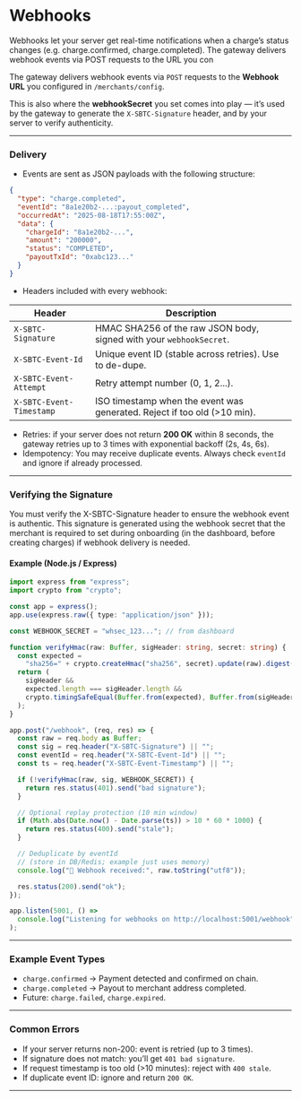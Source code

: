 # Webhooks

Webhooks let your server get real-time notifications when a charge’s status
changes (e.g. charge.confirmed, charge.completed). The gateway delivers
webhook events via POST requests to the URL you con

The gateway delivers webhook events via `POST` requests to the **Webhook URL** you configured in `/merchants/config`.

This is also where the **webhookSecret** you set comes into play — it’s used by the gateway to generate the `X-SBTC-Signature` header, and by your server to verify authenticity.

---

### Delivery

- Events are sent as JSON payloads with the following structure:

```json
{
  "type": "charge.completed",
  "eventId": "8a1e20b2-...:payout_completed",
  "occurredAt": "2025-08-18T17:55:00Z",
  "data": {
    "chargeId": "8a1e20b2-...",
    "amount": "200000",
    "status": "COMPLETED",
    "payoutTxId": "0xabc123..."
  }
}
```

- Headers included with every webhook:

| Header                   | Description                                                              |
| ------------------------ | ------------------------------------------------------------------------ |
| `X-SBTC-Signature`       | HMAC SHA256 of the raw JSON body, signed with your `webhookSecret`.      |
| `X-SBTC-Event-Id`        | Unique event ID (stable across retries). Use to de-dupe.                 |
| `X-SBTC-Event-Attempt`   | Retry attempt number (0, 1, 2...).                                       |
| `X-SBTC-Event-Timestamp` | ISO timestamp when the event was generated. Reject if too old (>10 min). |

- Retries: if your server does not return **200 OK** within 8 seconds, the gateway retries up to 3 times with exponential backoff (2s, 4s, 6s).
- Idempotency: You may receive duplicate events. Always check `eventId` and ignore if already processed.

---

### Verifying the Signature

You must verify the X-SBTC-Signature header to ensure the webhook event is authentic. This signature is generated using the webhook secret that the merchant is required to set during onboarding (in the dashboard, before creating charges) if webhook delivery is needed.

#### Example (Node.js / Express)

```ts
import express from "express";
import crypto from "crypto";

const app = express();
app.use(express.raw({ type: "application/json" }));

const WEBHOOK_SECRET = "whsec_123..."; // from dashboard

function verifyHmac(raw: Buffer, sigHeader: string, secret: string) {
  const expected =
    "sha256=" + crypto.createHmac("sha256", secret).update(raw).digest("hex");
  return (
    sigHeader &&
    expected.length === sigHeader.length &&
    crypto.timingSafeEqual(Buffer.from(expected), Buffer.from(sigHeader))
  );
}

app.post("/webhook", (req, res) => {
  const raw = req.body as Buffer;
  const sig = req.header("X-SBTC-Signature") || "";
  const eventId = req.header("X-SBTC-Event-Id") || "";
  const ts = req.header("X-SBTC-Event-Timestamp") || "";

  if (!verifyHmac(raw, sig, WEBHOOK_SECRET)) {
    return res.status(401).send("bad signature");
  }

  // Optional replay protection (10 min window)
  if (Math.abs(Date.now() - Date.parse(ts)) > 10 * 60 * 1000) {
    return res.status(400).send("stale");
  }

  // Deduplicate by eventId
  // (store in DB/Redis; example just uses memory)
  console.log("📩 Webhook received:", raw.toString("utf8"));

  res.status(200).send("ok");
});

app.listen(5001, () =>
  console.log("Listening for webhooks on http://localhost:5001/webhook")
);
```

---

### Example Event Types

- `charge.confirmed` → Payment detected and confirmed on chain.
- `charge.completed` → Payout to merchant address completed.
- Future: `charge.failed`, `charge.expired`.

---

### Common Errors

- If your server returns non-200: event is retried (up to 3 times).
- If signature does not match: you’ll get `401 bad signature`.
- If request timestamp is too old (>10 minutes): reject with `400 stale`.
- If duplicate event ID: ignore and return `200 OK`.

---

